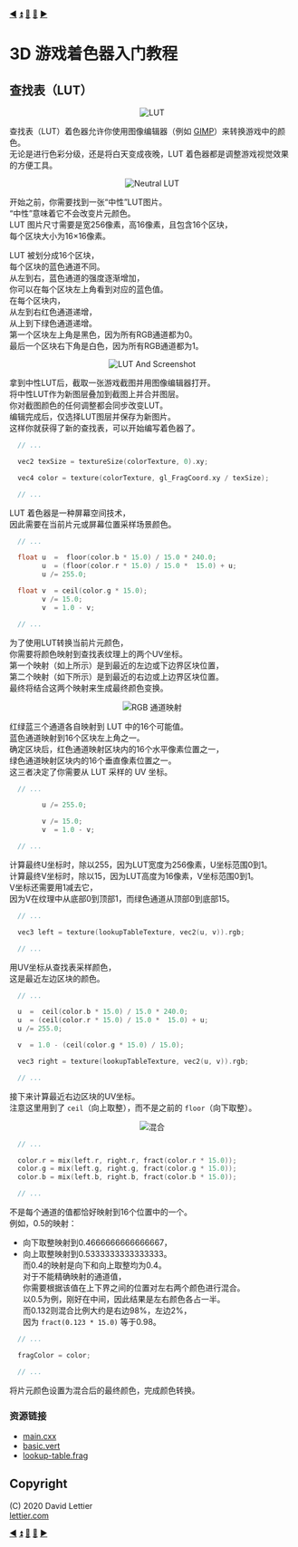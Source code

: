 [:arrow_backward:](film-grain.md)
[:arrow_double_up:](../README.md)
[:arrow_up_small:](#)
[:arrow_down_small:](#copyright)
[:arrow_forward:](gamma-correction.md)

# 3D 游戏着色器入门教程

## 查找表（LUT）

<p align="center">
<img src="../resources/images/WrPzVlW.gif" alt="LUT" title="LUT">
</p>

查找表（LUT）着色器允许你使用图像编辑器（例如 [GIMP](https://www.gimp.org/)）来转换游戏中的颜色。  
无论是进行色彩分级，还是将白天变成夜晚，LUT 着色器都是调整游戏视觉效果的方便工具。

<p align="center">
<img src="../resources/images/NPdJNGj.png" alt="Neutral LUT" title="Neutral LUT">
</p>

开始之前，你需要找到一张“中性”LUT图片。  
“中性”意味着它不会改变片元颜色。  
LUT 图片尺寸需要是宽256像素，高16像素，且包含16个区块，  
每个区块大小为16×16像素。

LUT 被划分成16个区块，  
每个区块的蓝色通道不同。  
从左到右，蓝色通道的强度逐渐增加，  
你可以在每个区块左上角看到对应的蓝色值。  
在每个区块内，  
从左到右红色通道递增，  
从上到下绿色通道递增。  
第一个区块左上角是黑色，因为所有RGB通道都为0。  
最后一个区块右下角是白色，因为所有RGB通道都为1。

<p align="center">
<img src="../resources/images/KyxPm1r.png" alt="LUT And Screenshot" title="LUT And Screenshot">
</p>

拿到中性LUT后，截取一张游戏截图并用图像编辑器打开。  
将中性LUT作为新图层叠加到截图上并合并图层。  
你对截图颜色的任何调整都会同步改变LUT。  
编辑完成后，仅选择LUT图层并保存为新图片。  
这样你就获得了新的查找表，可以开始编写着色器了。

```c
  // ...

  vec2 texSize = textureSize(colorTexture, 0).xy;

  vec4 color = texture(colorTexture, gl_FragCoord.xy / texSize);

  // ...
```

LUT 着色器是一种屏幕空间技术，  
因此需要在当前片元或屏幕位置采样场景颜色。

```c
  // ...

  float u  =  floor(color.b * 15.0) / 15.0 * 240.0;
        u  = (floor(color.r * 15.0) / 15.0 *  15.0) + u;
        u /= 255.0;

  float v  = ceil(color.g * 15.0);
        v /= 15.0;
        v  = 1.0 - v;

  // ...
```

为了使用LUT转换当前片元颜色，  
你需要将颜色映射到查找表纹理上的两个UV坐标。  
第一个映射（如上所示）是到最近的左边或下边界区块位置，  
第二个映射（如下所示）是到最近的右边或上边界区块位置。  
最终将结合这两个映射来生成最终颜色变换。

<p align="center">
<img src="../resources/images/j2JmyQ2.png" alt="RGB 通道映射" title="RGB 通道映射">
</p>

红绿蓝三个通道各自映射到 LUT 中的16个可能值。  
蓝色通道映射到16个区块左上角之一。  
确定区块后，红色通道映射区块内的16个水平像素位置之一，  
绿色通道映射区块内的16个垂直像素位置之一。  
这三者决定了你需要从 LUT 采样的 UV 坐标。

```c
  // ...

        u /= 255.0;

        v /= 15.0;
        v  = 1.0 - v;

  // ...
```

计算最终U坐标时，除以255，因为LUT宽度为256像素，U坐标范围0到1。  
计算最终V坐标时，除以15，因为LUT高度为16像素，V坐标范围0到1。  
V坐标还需要用1减去它，  
因为V在纹理中从底部0到顶部1，而绿色通道从顶部0到底部15。

```c
  // ...

  vec3 left = texture(lookupTableTexture, vec2(u, v)).rgb;

  // ...
```

用UV坐标从查找表采样颜色，  
这是最近左边区块的颜色。

```c
  // ...

  u  =  ceil(color.b * 15.0) / 15.0 * 240.0;
  u  = (ceil(color.r * 15.0) / 15.0 *  15.0) + u;
  u /= 255.0;

  v  = 1.0 - (ceil(color.g * 15.0) / 15.0);

  vec3 right = texture(lookupTableTexture, vec2(u, v)).rgb;

  // ...
```

接下来计算最近右边区块的UV坐标。  
注意这里用到了 `ceil`（向上取整），而不是之前的 `floor`（向下取整）。

<p align="center">
<img src="../resources/images/uciq7Um.png" alt="混合" title="混合">
</p>

```c
  // ...

  color.r = mix(left.r, right.r, fract(color.r * 15.0));
  color.g = mix(left.g, right.g, fract(color.g * 15.0));
  color.b = mix(left.b, right.b, fract(color.b * 15.0));

  // ...
```

不是每个通道的值都恰好映射到16个位置中的一个。  
例如，0.5的映射：  
- 向下取整映射到0.4666666666666667，  
- 向上取整映射到0.5333333333333333。  
而0.4的映射是向下和向上取整均为0.4。  
对于不能精确映射的通道值，  
你需要根据该值在上下界之间的位置对左右两个颜色进行混合。  
以0.5为例，刚好在中间，因此结果是左右颜色各占一半。  
而0.132则混合比例大约是右边98%，左边2%，  
因为 `fract(0.123 * 15.0)` 等于0.98。

```c
  // ...

  fragColor = color;

  // ...
```

将片元颜色设置为混合后的最终颜色，完成颜色转换。

### 资源链接

- [main.cxx](../demonstration/src/main.cxx)  
- [basic.vert](../demonstration/shaders/vertex/basic.vert)  
- [lookup-table.frag](../demonstration/shaders/fragment/lookup-table.frag)  


## Copyright

(C) 2020 David Lettier
<br>
[lettier.com](https://www.lettier.com)

[:arrow_backward:](film-grain.md)
[:arrow_double_up:](../README.md)
[:arrow_up_small:](#)
[:arrow_down_small:](#copyright)
[:arrow_forward:](gamma-correction.md)
